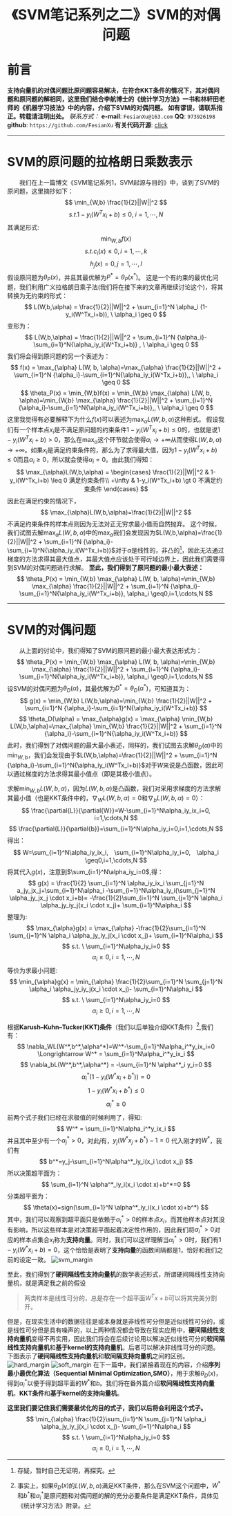 <div align=center>
<font size="6"><b>《SVM笔记系列之二》SVM的对偶问题</b></font> 
</div>

# 前言
**支持向量机的对偶问题比原问题容易解决，在符合KKT条件的情况下，其对偶问题和原问题的解相同，这里我们结合李航博士的《统计学习方法》一书和林轩田老师的《机器学习技法》中的内容，介绍下SVM的对偶问题。**
**如有谬误，请联系指正。转载请注明出处。**
*联系方式：*
**e-mail**: `FesianXu@163.com`
**QQ**: `973926198`
**github**: `https://github.com/FesianXu`
**有关代码开源**: [click][click]

*****

# SVM的原问题的拉格朗日乘数表示
　　我们在上一篇博文《SVM笔记系列1，SVM起源与目的》中，谈到了SVM的原问题，这里摘抄如下：
$$
\min_{W,b} \frac{1}{2}||W||^2
$$
$$
s.t. 1-y_i(W^Tx_i+b) \leq 0, \ i=1,\cdots,N
$$
其满足形式:
$$
\min_{W,b} f(x)
$$
$$
s.t. c_i(x) \leq0, i=1,\cdots,k
$$
$$
h_j(x) = 0, j=1,\cdots,l
$$
假设原问题为$\theta_P(x)$，并且其最优解为$P^*=\theta_P(x^*)$。
这是一个有约束的最优化问题，我们利用广义拉格朗日乘子法(我们将在接下来的文章再继续讨论这个)，将其转换为无约束的形式：
$$
L(W,b,\alpha) = \frac{1}{2}||W||^2 + \sum_{i=1}^N \alpha_i (1-y_i(W^Tx_i+b)), \ \alpha_i \geq 0
$$
变形为：
$$
L(W,b,\alpha) = \frac{1}{2}||W||^2 + \sum_{i=1}^N {\alpha_i}-\sum_{i=1}^N{\alpha_iy_i(W^Tx_i+b)} , \ \alpha_i \geq 0
$$
我们将会得到原问题的另一个表述为：
$$
f(x) = \max_{\alpha} L(W, b, \alpha)=\max_{\alpha} \frac{1}{2}||W||^2 + \sum_{i=1}^N {\alpha_i}-\sum_{i=1}^N{\alpha_iy_i(W^Tx_i+b)},, \ \alpha_i \geq 0
$$
$$
\theta_P(x) = \min_{W,b}f(x) = \min_{W,b} \max_{\alpha} L(W, b, \alpha)=\min_{W,b} \max_{\alpha} \frac{1}{2}||W||^2 + \sum_{i=1}^N {\alpha_i}-\sum_{i=1}^N{\alpha_iy_i(W^Tx_i+b)},, \ \alpha_i \geq 0
$$
这里我觉得有必要解释下为什么$f(x)$可以表述为$\max_{\alpha} L(W, b, \alpha)$这种形式。
假设我们有一个样本点$x_i$是不满足原问题的约束条件$1-y_i(W^Tx_i+b) \leq 0$的，也就是说$1-y_i(W^Tx_i+b) \gt 0$，那么在$\max_{\alpha}$这个环节就会使得$\alpha_i \rightarrow +\infty$从而使得$L(W,b,\alpha) \rightarrow +\infty$。如果$x_i$是满足约束条件的，那么为了求得最大值，因为$1-y_i(W^Tx_i+b) \leq 0$而且$\alpha_i \geq 0$，所以就会使得$\alpha_i = 0$。由此我们得知：
$$
\max_{\alpha}L(W,b,\alpha) = \begin{cases}  
\frac{1}{2}||W||^2 & 1-y_i(W^Tx_i+b) \leq 0 满足约束条件\\
+\infty & 1-y_i(W^Tx_i+b) \gt 0 不满足约束条件
\end{cases}
$$
因此在满足约束的情况下，
$$
\max_{\alpha}L(W,b,\alpha)=\frac{1}{2}||W||^2
$$
不满足约束条件的样本点则因为无法对正无穷求最小值而自然抛弃。
这个时候，我们试图去解$\max_{\alpha}L(W,b,\alpha)$中的$\max_{\alpha}$我们会发现因为$L(W,b,\alpha)=\frac{1}{2}||W||^2 + \sum_{i=1}^N {\alpha_i}-\sum_{i=1}^N{\alpha_iy_i(W^Tx_i+b)}$对于$\alpha$是线性的，非凸的[^1]，因此无法通过梯度的方法求得其最大值点，其最大值点应该处于可行域边界上，因此我们需要得到SVM的对偶问题进行求解。
**至此，我们得到了原问题的最小最大表述：**
$$
\theta_P(x) = \min_{W,b} \max_{\alpha} L(W, b, \alpha)=\min_{W,b} \max_{\alpha} \frac{1}{2}||W||^2 + \sum_{i=1}^N {\alpha_i}-\sum_{i=1}^N{\alpha_iy_i(W^Tx_i+b)}, \alpha_i \geq0,i=1,\cdots,N
$$


****
# SVM的对偶问题
　　从上面的讨论中，我们得知了SVM的原问题的最小最大表达形式为：
$$
\theta_P(x) = \min_{W,b} \max_{\alpha} L(W, b, \alpha)=\min_{W,b} \max_{\alpha} \frac{1}{2}||W||^2 + \sum_{i=1}^N {\alpha_i}-\sum_{i=1}^N{\alpha_iy_i(W^Tx_i+b)}, \alpha_i \geq0,i=1,\cdots,N
$$
设SVM的对偶问题为$\theta_D(\alpha)$，其最优解为$D^*=\theta_D(\alpha^*)$，可知道其为：
$$
g(x) = \min_{W,b} L(W,b,\alpha)=\min_{W,b} \frac{1}{2}||W||^2 + \sum_{i=1}^N {\alpha_i}-\sum_{i=1}^N{\alpha_iy_i(W^Tx_i+b)}
$$
$$
\theta_D(\alpha) = \max_{\alpha}g(x) = \max_{\alpha} \min_{W,b} L(W,b,\alpha)=\max_{\alpha} \min_{W,b} \frac{1}{2}||W||^2 + \sum_{i=1}^N {\alpha_i}-\sum_{i=1}^N{\alpha_iy_i(W^Tx_i+b)}
$$
此时，我们得到了对偶问题的最大最小表述，同样的，我们试图去求解$\theta_D(\alpha)$中的$\min_{W,b}$，我们会发现由于$L(W,b,\alpha)=\frac{1}{2}||W||^2 + \sum_{i=1}^N {\alpha_i}-\sum_{i=1}^N{\alpha_iy_i(W^Tx_i+b)}$对于$W$来说是凸函数，因此可以通过梯度的方法求得其最小值点（即是其极小值点）。



求解$\min_{W,b} L(W,b,\alpha)$，因为$L(W,b,\alpha)$是凸函数，我们对采用求梯度的方法求解其最小值（也是KKT条件中的，$\nabla_WL(W,b,\alpha)=0$和$\nabla_b L(W,b,\alpha)=0$）：
$$
\frac{\partial{L}}{\partial{W}}=W-\sum_{i=1}^N\alpha_iy_ix_i=0, i=1,\cdots,N
$$
$$
\frac{\partial{L}}{\partial{b}}=\sum_{i=1}^N\alpha_iy_i=0,i=1,\cdots,N
$$
得出：
$$
W=\sum_{i=1}^N\alpha_iy_ix_i,　\sum_{i=1}^N\alpha_iy_i=0,　\alpha_i \geq0,i=1,\cdots,N
$$
将其代入$g(x)$，注意到$\sum_{i=1}^N\alpha_iy_i=0$,得：
$$
g(x) = 
\frac{1}{2} \sum_{i=1}^N \alpha_iy_ix_i \sum_{j=1}^N a_jy_jx_j+\sum_{i=1}^N\alpha_i
-\sum_{i=1}^N\alpha_iy_i(\sum_{j=1}^N \alpha_jy_jx_j \cdot x_i+b)= 
-\frac{1}{2}\sum_{i=1}^N \sum_{j=1}^N \alpha_i \alpha_jy_iy_j(x_i \cdot x_j)+ \sum_{i=1}^N\alpha_i
$$
整理为:
$$
\max_{\alpha}g(x) = \max_{\alpha}
-\frac{1}{2}\sum_{i=1}^N \sum_{j=1}^N \alpha_i \alpha_jy_iy_j(x_i \cdot x_j)+ \sum_{i=1}^N\alpha_i
$$
$$
s.t. \ \sum_{i=1}^N\alpha_iy_i=0
$$
$$
\alpha_i \geq0,i=1,\cdots,N
$$
等价为求最小问题:
$$
\min_{\alpha}g(x) = \min_{\alpha}
\frac{1}{2}\sum_{i=1}^N \sum_{j=1}^N \alpha_i \alpha_jy_iy_j(x_i \cdot x_j)- \sum_{i=1}^N\alpha_i
$$
$$
s.t. \ \sum_{i=1}^N\alpha_iy_i=0
$$
$$
\alpha_i \geq0,i=1,\cdots,N
$$

根据**Karush–Kuhn–Tucker(KKT)条件**（我们以后单独介绍KKT条件）[^2],我们有：
$$
\nabla_WL(W^*,b^*,\alpha^*)=W^*-\sum_{i=1}^N\alpha_i^*y_ix_i=0 \Longrightarrow W^* = \sum_{i=1}^N\alpha_i^*y_ix_i
$$
$$
\nabla_bL(W^*,b^*,\alpha^*) = 
-\sum_{i=1}^N \alpha^*_i y_i=0
$$
$$
\alpha^*_i(1-y_i(W^*x_i+b^*))=0
$$
$$
1-y_i(W^*x_i+b^*) \leq0
$$
$$
\alpha^*_i \geq0
$$
前两个式子我们已经在求极值的时候利用了，得知:
$$
W^* = \sum_{i=1}^N\alpha_i^*y_ix_i
$$
并且其中至少有一个$\alpha_j^* \gt 0$，对此$j$有，$y_j(W^*x_j+b^*)-1=0$
代入刚才的$W^*$，我们有
$$
b^*=y_j-\sum_{i=1}^N\alpha^*_iy_i(x_i \cdot x_j)
$$
所以决策超平面为：
$$
\sum_{i=1}^N \alpha^*_iy_i(x_i \cdot x)+b^*=0
$$
分类超平面为：
$$
\theta(x)=sign(\sum_{i=1}^N \alpha^*_iy_i(x_i \cdot x)+b^*)
$$
其中，我们可以观察到超平面只是依赖于$\alpha_i^*>0$的样本点$x_i$，而其他样本点对其没有影响，所以这些样本是对决策超平面起着决定性作用的，因此我们将$\alpha_i^*>0$对应的样本点集合$x_i$称为**支持向量**。同时，我们可以这样理解当$\alpha^*_i >0$时，我们有$1-y_i(W^*x_i+b)=0$，这个恰恰是表明了**支持向量**的函数间隔都是1，恰好和我们之前的设定一致。
![svm_margin][svm_margin]


至此，我们得到了**硬间隔线性支持向量机**的数学表述形式，所谓硬间隔线性支持向量机，就是满足我之前的假设
> 两类样本是线性可分的，总是存在一个超平面$W^Tx+b$可以将其完美分割开。

但是，在现实生活中的数据往往是或本身就是非线性可分但是近似线性可分的，或是线性可分但是具有噪声的，以上两种情况都会导致在现实应用中，**硬间隔线性支持向量机**变得不再实用，因此我们将会在后续讨论用以解决近似线性可分的**软间隔线性支持向量机**和**基于kernel的支持向量机**，后者可以解决非线性可分的问题。下图表示了**硬间隔线性支持向量机**和**软间隔支持向量机**之间的区别。
![hard_margin][hard_margin]
![soft_margin][soft_margin]
在下一篇中，我们紧接着现在的内容，介绍**序列最小最优化算法（Sequential Minimal Optimization,SMO）**，用于求解$\theta_D(x)$，得到$\alpha^*_i$以便于得到超平面的$W^*$和$b$。我们将在番外篇介绍**软间隔线性支持向量机**，**KKT条件**和**基于kernel的支持向量机**。

**这里我们要记住我们需要最优化的目的式子，我们以后将会利用这个式子。**
$$
\min_{\alpha}
\frac{1}{2}\sum_{i=1}^N \sum_{j=1}^N \alpha_i \alpha_jy_iy_j(x_i \cdot x_j)- \sum_{i=1}^N\alpha_i
$$
$$
s.t. \ \sum_{i=1}^N\alpha_iy_i=0
$$
$$
\alpha_i \geq0,i=1,\cdots,N
$$



[click]: https://github.com/FesianXu/AI_Blog/tree/master/SVM%E7%9B%B8%E5%85%B3
[svm_margin]: ./imgs/svm_margin_2.png
[hard_margin]: ./imgs/hard_margin_svm.png
[soft_margin]: ./imgs/soft_margin_svm.png

[^1]: 存疑，暂时自己无证明，再探究。
[^2]: 事实上，如果$\theta_D(x)$的$L(W,b,\alpha)$满足KKT条件，那么在SVM这个问题中，$W^*$和$b^*$和$\alpha^*_i$是原问题和对偶问题的解的充分必要条件是满足KKT条件，具体见《统计学习方法》附录。
